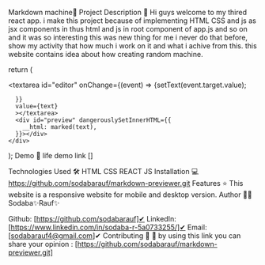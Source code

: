 Markdown machine🚀
Project Description 📝
Hi guys welcome to my thired react app. i make this project because of implementing HTML CSS and js as jsx components in thus html and js in root component of app.js and so on and it was so interesting this was new thing for me i never do that before, show my activity that how much i work on it and what i achive from this. this website contains idea about how creating random machine.

return (
    <div className="App">
      <textarea id="editor" onChange={(event) => {setText(event.target.value);

      }}
      value={text}
      ></textarea>
      <div id="preview" dangerouslySetInnerHTML={{
        __html: marked(text),
      }}></div>
    </div>
  );
Demo 📸
life demo link []

Technologies Used 🛠️
HTML
CSS
REACT JS
Installation 💻
https://github.com/sodabarauf/markdown-previewer.git
Features ⭐
This website is a responsive website for mobile and desktop version.
Author 👩‍💼
Sodaba✨Rauf✨

Github: [https://github.com/sodabarauf]✔
LinkedIn: [https://www.linkedin.com/in/sodaba-r-5a0733255/]✔
Email: [sodabarauf4@gmail.com]✔
Contributing 🤝
🎇 by using this link you can share your opinion : [https://github.com/sodabarauf/markdown-previewer.git]